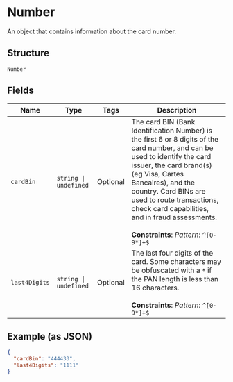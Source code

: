 
# Number

An object that contains information about the card number.

## Structure

`Number`

## Fields

| Name | Type | Tags | Description |
|  --- | --- | --- | --- |
| `cardBin` | `string \| undefined` | Optional | The card BIN (Bank Identification Number) is the first 6 or 8 digits of the card number, and can be used to identify the card issuer, the card brand(s) (eg Visa, Cartes Bancaires), and the country. Card BINs are used to route transactions, check card capabilities, and in fraud assessments.<br><br>**Constraints**: *Pattern*: `^[0-9*]+$` |
| `last4Digits` | `string \| undefined` | Optional | The last four digits of the card. Some characters may be obfuscated with a `*` if the PAN length is less than 16 characters.<br><br>**Constraints**: *Pattern*: `^[0-9*]+$` |

## Example (as JSON)

```json
{
  "cardBin": "444433",
  "last4Digits": "1111"
}
```

